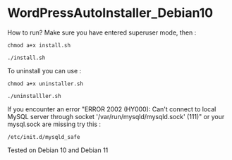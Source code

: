 # WordPressAutoInstaller_Debian10

How to run?
Make sure you have entered superuser mode, then :

```
chmod a+x install.sh
```
```
./install.sh
```
To uninstall you can use :

```
chmod a+x uninstaller.sh
```
```
./uninstalller.sh
```
If you encounter an error "ERROR 2002 (HY000): Can't connect to local MySQL server through socket '/var/run/mysqld/mysqld.sock' (111)" or your mysql.sock are missing try this :

```
/etc/init.d/mysqld_safe
```
Tested on Debian 10 and Debian 11
